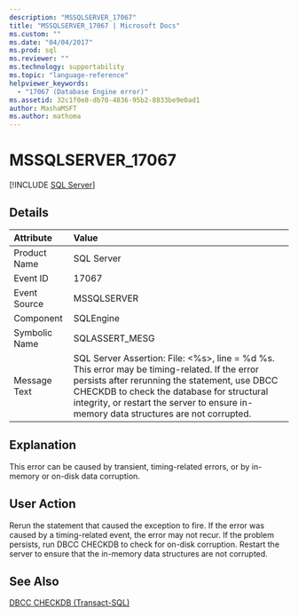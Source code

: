 ```yaml
---
description: "MSSQLSERVER_17067"
title: "MSSQLSERVER_17067 | Microsoft Docs"
ms.custom: ""
ms.date: "04/04/2017"
ms.prod: sql
ms.reviewer: ""
ms.technology: supportability
ms.topic: "language-reference"
helpviewer_keywords: 
  - "17067 (Database Engine error)"
ms.assetid: 32c1f0e8-db70-4836-95b2-8833be9e0ad1
author: MashaMSFT
ms.author: mathoma
---
```

# MSSQLSERVER_17067
 [!INCLUDE [SQL Server](../../includes/applies-to-version/sqlserver.md)]
  
## Details  
  
| Attribute | Value |  
| :-------- | :---- |  
|Product Name|SQL Server|  
|Event ID|17067|  
|Event Source|MSSQLSERVER|  
|Component|SQLEngine|  
|Symbolic Name|SQLASSERT_MESG|  
|Message Text|SQL Server Assertion: File: \<%s>, line = %d %s. This error may be timing-related. If the error persists after rerunning the statement, use DBCC CHECKDB to check the database for structural integrity, or restart the server to ensure in-memory data structures are not corrupted.|  
  
## Explanation  
This error can be caused by transient, timing-related errors, or by in-memory or on-disk data corruption.  
  
## User Action  
Rerun the statement that caused the exception to fire. If the error was caused by a timing-related event, the error may not recur. If the problem persists, run DBCC CHECKDB to check for on-disk corruption. Restart the server to ensure that the in-memory data structures are not corrupted.  
  
## See Also  
[DBCC CHECKDB &#40;Transact-SQL&#41;](~/t-sql/database-console-commands/dbcc-checkdb-transact-sql.md)  
  
